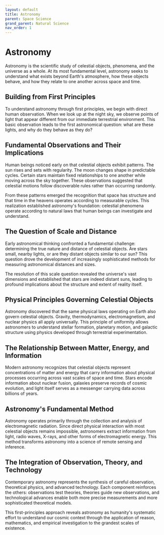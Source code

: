 ```yaml
---
layout: default
title: Astronomy
parent: Space Science
grand_parent: Natural Science
nav_order: 1
---
```


# Astronomy

Astronomy is the scientific study of celestial objects, phenomena, and the universe as a whole. At its most fundamental level, astronomy seeks to understand what exists beyond Earth's atmosphere, how these objects behave, and how they relate to one another across space and time.

## Building from First Principles

To understand astronomy through first principles, we begin with direct human observation. When we look up at the night sky, we observe points of light that appear different from our immediate terrestrial environment. This basic observation leads to the first astronomical question: what are these lights, and why do they behave as they do?

## Fundamental Observations and Their Implications

Human beings noticed early on that celestial objects exhibit patterns. The sun rises and sets with regularity. The moon changes shape in predictable cycles. Certain stars maintain fixed relationships to one another while moving across the sky together. These observations suggested that celestial motions follow discoverable rules rather than occurring randomly.

From these patterns emerged the recognition that space has structure and that time in the heavens operates according to measurable cycles. This realization established astronomy's foundation: celestial phenomena operate according to natural laws that human beings can investigate and understand.

## The Question of Scale and Distance

Early astronomical thinking confronted a fundamental challenge: determining the true nature and distance of celestial objects. Are stars small, nearby lights, or are they distant objects similar to our sun? This question drove the development of increasingly sophisticated methods for measuring astronomical distances and sizes.

The resolution of this scale question revealed the universe's vast dimensions and established that stars are indeed distant suns, leading to profound implications about the structure and extent of reality itself.

## Physical Principles Governing Celestial Objects

Astronomy discovered that the same physical laws operating on Earth also govern celestial objects. Gravity, thermodynamics, electromagnetism, and nuclear physics all apply universally. This principle of uniformity allows astronomers to understand stellar formation, planetary motion, and galactic structure using physics developed through terrestrial experimentation.

## The Relationship Between Matter, Energy, and Information

Modern astronomy recognizes that celestial objects represent concentrations of matter and energy that carry information about physical processes occurring across vast scales of space and time. Stars encode information about nuclear fusion, galaxies preserve records of cosmic evolution, and light itself serves as a messenger carrying data across billions of years.

## Astronomy's Fundamental Method

Astronomy operates primarily through the collection and analysis of electromagnetic radiation. Since direct physical interaction with most celestial objects remains impossible, astronomers extract information from light, radio waves, X-rays, and other forms of electromagnetic energy. This method transforms astronomy into a science of remote sensing and inference.

## The Integration of Observation, Theory, and Technology

Contemporary astronomy represents the synthesis of careful observation, theoretical physics, and advanced technology. Each component reinforces the others: observations test theories, theories guide new observations, and technological advances enable both more precise measurements and more sophisticated theoretical models.

This first-principles approach reveals astronomy as humanity's systematic effort to understand our cosmic context through the application of reason, mathematics, and empirical investigation to the grandest scales of existence.
